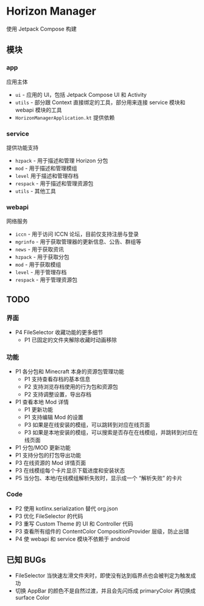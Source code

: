 # Horizon Manager

使用 Jetpack Compose 构建

## 模块

### app

应用主体

- `ui` - 应用的 UI，包括 Jetpack Compose UI 和 Activity
- `utils` - 部分跟 Context 直接绑定的工具，部分用来连接 service 模块和 webapi 模块的工具
- `HorizonManagerApplication.kt` 提供依赖

### service

提供功能支持

- `hzpack` - 用于描述和管理 Horizon 分包 
- `mod` - 用于描述和管理模组
- `level` 用于描述和管理存档
- `respack` - 用于描述和管理资源包
- `utils` - 其他工具

### webapi

网络服务

- `iccn` - 用于访问 ICCN 论坛，目前仅支持注册与登录
- `mgrinfo` - 用于获取管理器的更新信息、公告、群组等
- `news` - 用于获取资讯
- `hzpack` - 用于获取分包
- `mod` - 用于获取模组
- `level` - 用于管理存档
- `respack` - 用于管理资源包

## TODO

### 界面

- P4 FileSelector 收藏功能的更多细节
  - P1 已固定的文件夹解除收藏时动画移除

### 功能

- P1 各分包和 Minecraft 本身的资源包管理功能
    - P1 支持查看存档的基本信息
    - P2 支持浏览存档使用的行为包和资源包
    - P2 支持调整设置，导出存档
- P1 查看本地 Mod 详情
  - P1 更新功能
  - P1 支持编辑 Mod 的设置
  - P3 如果是在线安装的模组，可以跳转到对应在线页面
  - P3 如果是本地安装的模组，可以搜索是否存在在线模组，并跳转到对应在线页面
- P1 分包/MOD 更新功能
- P1 支持分包的打包导出功能
- P3 在线资源的 Mod 详情页面
- P3 在线模组每个卡片显示下载进度和安装状态
- P5 当分包、本地/在线模组解析失败时，显示成一个 “解析失败” 的卡片

### Code

- P2 使用 kotlinx.serialization 替代 org.json
- P3 优化 FileSelector 的代码
- P3 重写 Custom Theme 的 UI 和 Controller 代码
- P3 查看所有组件的 ContentColor CompositionProvider 层级，防止出错
- P4 使 webapi 和 service 模块不依赖于 android

## 已知 BUGs

- FileSelector 当快速左滑文件夹时，即使没有达到临界点也会被判定为触发成功
- 切换 AppBar 的颜色不是自然过渡，并且会先闪烁成 primaryColor 再切换成 surface Color
